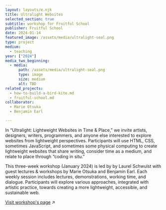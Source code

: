 ```yaml
---
layout: layouts/e.njk
title: Ultralight Websites
selected_section: true
subtitle: workshop for Fruitful School
publisher: Fruitful School
date: 2024-01-14
featured_image: /assets/media/ultralight-seal.png
type: project
medium:
  - teaching
year: ["2024"]
media_two_beginning:
  - media:
      path: /assets/media/ultralight-seal.png
      type: image
      size: medium
      alt: TBD
related_projects:
  - how-to-build-a-bird-kite.md
  - fruitful-school.md
collaborator:
  - Marie Otsuka
  - Benjamin Earl

---
```


In “Ultralight: Lightweight Websites in Time & Place,” we invite artists, designers, writers, programmers, and anyone else interested to explore websites from lightweight perspectives. Participants will use HTML, CSS, sometimes JavaScript, and sometimes some physical computing to create lightweight websites that share writing, consider time as a medium, and relate to place through “coding in situ.”

This three-week workshop (January 2024) is led by by Laurel Schwulst with guest lectures & workshops by Marie Otsuka and Benjamin Earl. Each weekly session includes lectures, demonstrations, working time, and dialogue. Participants will explore various approaches, integrated with artistic practice, towards creating a more lightweight, accessible, and sustainable web. 

<a href="https://fruitful.school/workshops/ultralight" target="_blank">Visit workshop's page</a> ↗